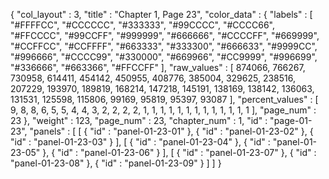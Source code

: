 {
  "col_layout" : 3,
  "title" : "Chapter 1, Page 23",
  "color_data" : {
    "labels" : [
      "#FFFFCC",
      "#CCCCCC",
      "#333333",
      "#99CCCC",
      "#CCCC66",
      "#FFCCCC",
      "#99CCFF",
      "#999999",
      "#666666",
      "#CCCCFF",
      "#669999",
      "#CCFFCC",
      "#CCFFFF",
      "#663333",
      "#333300",
      "#666633",
      "#9999CC",
      "#996666",
      "#CCCC99",
      "#330000",
      "#669966",
      "#CC9999",
      "#996699",
      "#336666",
      "#663366",
      "#FFCCFF"
    ],
    "raw_values" : [
      874066,
      766267,
      730958,
      614411,
      454142,
      450955,
      408776,
      385004,
      329625,
      238516,
      207229,
      193970,
      189819,
      168214,
      147218,
      145191,
      138169,
      138142,
      136063,
      131531,
      125598,
      115806,
      99169,
      95819,
      95397,
      93087
    ],
    "percent_values" : [
      9,
      8,
      8,
      6,
      5,
      5,
      4,
      4,
      3,
      2,
      2,
      2,
      2,
      1,
      1,
      1,
      1,
      1,
      1,
      1,
      1,
      1,
      1,
      1,
      1,
      1
    ],
    "page_num" : 23
  },
  "weight" : 123,
  "page_num" : 23,
  "chapter_num" : 1,
  "id" : "page-01-23",
  "panels" : [
    [
      {
        "id" : "panel-01-23-01"
      },
      {
        "id" : "panel-01-23-02"
      },
      {
        "id" : "panel-01-23-03"
      }
    ],
    [
      {
        "id" : "panel-01-23-04"
      },
      {
        "id" : "panel-01-23-05"
      },
      {
        "id" : "panel-01-23-06"
      }
    ],
    [
      {
        "id" : "panel-01-23-07"
      },
      {
        "id" : "panel-01-23-08"
      },
      {
        "id" : "panel-01-23-09"
      }
    ]
  ]
}
